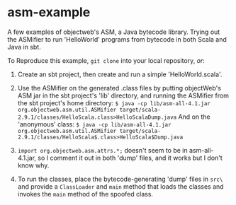 asm-example
===========

A few examples of objectweb's ASM, a Java bytecode library. Trying out the ASMifier to run 'HelloWorld' programs from bytecode in both Scala and Java in sbt.

To Reproduce this example, `git clone` into your local repository, *or*:

1) Create an sbt project, then create and run a simple 'HelloWorld.scala'.
2) Use the ASMifier on the generated .class files by putting objectWeb's ASM jar in the sbt project's 'lib' directory, and running the ASMifier from the sbt project's home directory: 
    `$ java -cp lib/asm-all-4.1.jar org.objectweb.asm.util.ASMifier target/scala-2.9.1/classes/HelloScala.class>HelloScalaDump.java` 
And on the 'anonymous' class:
    `$ java -cp lib/asm-all-4.1.jar org.objectweb.asm.util.ASMifier target/scala-2.9.1/classes/HelloScala$.class>HelloScala$Dump.java`
3) `import org.objectweb.asm.attrs.*;` doesn't seem to be in asm-all-4.1.jar, so I comment it out in both 'dump' files, and it works but I don't know why.

4) To run the classes, place the bytecode-generating 'dump' files in `src\` and provide a `ClassLoader` and `main` method that loads the classes and invokes the `main` method of the spoofed class.

